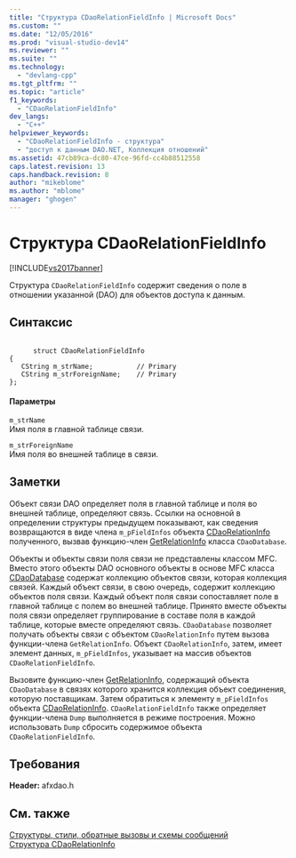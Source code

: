 ```yaml
---
title: "Структура CDaoRelationFieldInfo | Microsoft Docs"
ms.custom: ""
ms.date: "12/05/2016"
ms.prod: "visual-studio-dev14"
ms.reviewer: ""
ms.suite: ""
ms.technology: 
  - "devlang-cpp"
ms.tgt_pltfrm: ""
ms.topic: "article"
f1_keywords: 
  - "CDaoRelationFieldInfo"
dev_langs: 
  - "C++"
helpviewer_keywords: 
  - "CDaoRelationFieldInfo - структура"
  - "доступ к данным DAO.NET, Коллекция отношений"
ms.assetid: 47cb89ca-dc80-47ce-96fd-cc4b88512558
caps.latest.revision: 13
caps.handback.revision: 8
author: "mikeblome"
ms.author: "mblome"
manager: "ghogen"
---
```

# Структура CDaoRelationFieldInfo
[!INCLUDE[vs2017banner](../../assembler/inline/includes/vs2017banner.md)]

Структура `CDaoRelationFieldInfo` содержит сведения о поле в отношении указанной \(DAO\) для объектов доступа к данным.  
  
## Синтаксис  
  
```  
  
      struct CDaoRelationFieldInfo  
{  
   CString m_strName;           // Primary  
   CString m_strForeignName;    // Primary  
};  
```  
  
#### Параметры  
 `m_strName`  
 Имя поля в главной таблице связи.  
  
 `m_strForeignName`  
 Имя поля во внешней таблице в связи.  
  
## Заметки  
 Объект связи DAO определяет поля в главной таблице и поля во внешней таблице, определяют связь.  Ссылки на основной в определении структуры предыдущем показывают, как сведения возвращаются в виде члена `m_pFieldInfos` объекта [CDaoRelationInfo](../Topic/CDaoRelationInfo%20Structure.md) полученного, вызвав функцию\-член [GetRelationInfo](../Topic/CDaoDatabase::GetRelationInfo.md) класса `CDaoDatabase`.  
  
 Объекты и объекты связи поля связи не представлены классом MFC.  Вместо этого объекты DAO основного объекты в основе MFC класса [CDaoDatabase](../../mfc/reference/cdaodatabase-class.md) содержат коллекцию объектов связи, которая коллекция связей.  Каждый объект связи, в свою очередь, содержит коллекцию объектов поля связи.  Каждый объект поля связи сопоставляет поле в главной таблице с полем во внешней таблице.  Принято вместе объекты поля связи определяет группирование в составе поля в каждой таблице, которые вместе определяют связь.  `CDaoDatabase` позволяет получать объекты связи с объектом `CDaoRelationInfo` путем вызова функции\-члена `GetRelationInfo`.  Объект `CDaoRelationInfo`, затем, имеет элемент данных, `m_pFieldInfos`, указывает на массив объектов `CDaoRelationFieldInfo`.  
  
 Вызовите функцию\-член [GetRelationInfo](../Topic/CDaoDatabase::GetRelationInfo.md), содержащий объекта `CDaoDatabase` в связях которого хранится коллекция объект соединения, которую поставщикам.  Затем обратиться к элементу `m_pFieldInfos` объекта [CDaoRelationInfo](../Topic/CDaoRelationInfo%20Structure.md).  `CDaoRelationFieldInfo` также определяет функции\-члена `Dump` выполняется в режиме построения.  Можно использовать `Dump` сбросить содержимое объекта `CDaoRelationFieldInfo`.  
  
## Требования  
 **Header:** afxdao.h  
  
## См. также  
 [Структуры, стили, обратные вызовы и схемы сообщений](../../mfc/reference/structures-styles-callbacks-and-message-maps.md)   
 [Структура CDaoRelationInfo](../Topic/CDaoRelationInfo%20Structure.md)